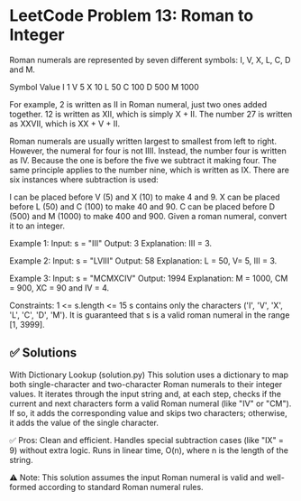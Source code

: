 # LeetCode Problem 13: Roman to Integer

Roman numerals are represented by seven different symbols: I, V, X, L, C, D and M.

Symbol       Value
I             1
V             5
X             10
L             50
C             100
D             500
M             1000

For example, 2 is written as II in Roman numeral, just two ones added together. 12 is written as XII, which is simply X + II. The number 27 is written as XXVII, which is XX + V + II.

Roman numerals are usually written largest to smallest from left to right. However, the numeral for four is not IIII. Instead, the number four is written as IV. Because the one is before the five we subtract it making four. The same principle applies to the number nine, which is written as IX. There are six instances where subtraction is used:

I can be placed before V (5) and X (10) to make 4 and 9. 
X can be placed before L (50) and C (100) to make 40 and 90. 
C can be placed before D (500) and M (1000) to make 400 and 900.
Given a roman numeral, convert it to an integer.

Example 1:
Input: s = "III"
Output: 3
Explanation: III = 3.

Example 2:
Input: s = "LVIII"
Output: 58
Explanation: L = 50, V= 5, III = 3.

Example 3:
Input: s = "MCMXCIV"
Output: 1994
Explanation: M = 1000, CM = 900, XC = 90 and IV = 4.
 

Constraints:
1 <= s.length <= 15
s contains only the characters ('I', 'V', 'X', 'L', 'C', 'D', 'M').
It is guaranteed that s is a valid roman numeral in the range [1, 3999].

## ✅ Solutions

With Dictionary Lookup (solution.py)
This solution uses a dictionary to map both single-character and two-character Roman numerals to their integer values. It iterates through the input string and, at each step, checks if the current and next characters form a valid Roman numeral (like "IV" or "CM"). If so, it adds the corresponding value and skips two characters; otherwise, it adds the value of the single character.

✅ Pros:
Clean and efficient.
Handles special subtraction cases (like "IX" = 9) without extra logic.
Runs in linear time, O(n), where n is the length of the string.

⚠️ Note:
This solution assumes the input Roman numeral is valid and well-formed according to standard Roman numeral rules.
